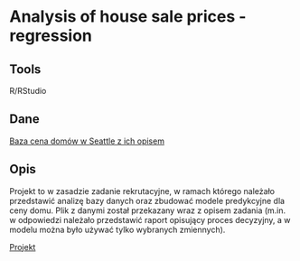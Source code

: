 # Analysis of house sale prices - regression

## Tools
R/RStudio

## Dane 
[Baza cena domów w Seattle z ich opisem](https://www.kaggle.com/harlfoxem/housesalesprediction)

## Opis
Projekt to w zasadzie zadanie rekrutacyjne, w ramach którego należało przedstawić analizę bazy danych oraz zbudować modele predykcyjne dla ceny domu. Plik z danymi został przekazany wraz z opisem zadania (m.in. w odpowiedzi należało przedstawić raport opisujący proces decyzyjny, a w modelu można było używać tylko wybranych zmiennych). 

[Projekt](https://j-smola.github.io/portfolio/Price_of_houses_in_Seattle_JS.html)